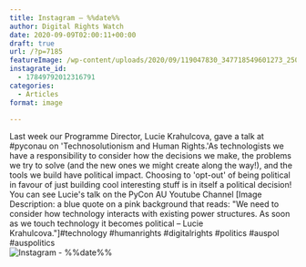 ```yaml
---
title: Instagram – %%date%%
author: Digital Rights Watch
date: 2020-09-09T02:00:11+00:00
draft: true
url: /?p=7185
featureImage: /wp-content/uploads/2020/09/119047830_347718549601273_2509475749865460026_n.jpg
instagrate_id:
  - 17849792012316791
categories:
  - Articles
format: image

---
```

Last week our Programme Director, Lucie Krahulcova, gave a talk at #pyconau on 'Technosolutionism and Human Rights.'As technologists we have a responsibility to consider how the decisions we make, the problems we try to solve (and the new ones we might create along the way!), and the tools we build have political impact. Choosing to 'opt-out' of being political in favour of just building cool interesting stuff is in itself a political decision! You can see Lucie's talk on the PyCon AU Youtube Channel [Image Description: a blue quote on a pink background that reads: "We need to consider how technology interacts with existing power structures. As soon as we touch technology it becomes political &#8211; Lucie Krahulcova."]#technology #humanrights #digitalrights #politics #auspol #auspolitics  
<img decoding="async" src="/wp-content/uploads/2020/09/119047830_347718549601273_2509475749865460026_n.jpg" alt="Instagram - %%date%%" />